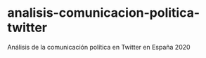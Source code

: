 # analisis-comunicacion-politica-twitter
Análisis de la comunicación política en Twitter en España 2020
